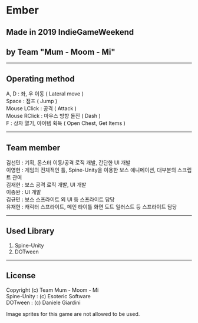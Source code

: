 # Ember

## Made in 2019 IndieGameWeekend
## by Team "Mum - Moom - Mi"

---

## Operating method  
A, D : 좌, 우 이동 ( Lateral move )  
Space : 점프 ( Jump )  
Mouse LClick : 공격 ( Attack )  
Mouse RClick : 마우스 방향 돌진 ( Dash )  
F : 상자 열기, 아이템 획득 ( Open Chest, Get Items )  

---

## Team member  
김선민 : 기획, 몬스터 이동/공격 로직 개발, 간단한 UI 개발  
이영현 : 게임의 전체적인 틀, Spine-Unity을 이용한 보스 애니메이션, 대부분의 스크립트 관여  
김재현 : 보스 공격 로직 개발, UI 개발  
이종완 : UI 개발  
김규민 : 보스 스프라이트 외 UI 등 스프라이트 담당  
유재현 : 캐릭터 스프라이트, 메인 타이틀 화면 도트 일러스트 등 스프라이트 담당  

---

## Used Library  
1. Spine-Unity  
2. DOTween

---

## License  
Copyright (c) Team Mum - Moom - Mi  
Spine-Unity : (c) Esoteric Software  
DOTween : (c) Daniele Giardini  

Image sprites for this game are not allowed to be used.
